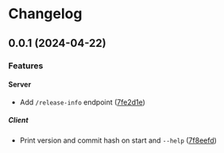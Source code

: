 # Changelog

## 0.0.1 (2024-04-22)

### Features

#### Server

* Add `/release-info` endpoint ([7fe2d1e](https://github.com/sne11ius/pp/commit/7fe2d1e0c3fff02731e0dbb213d88838bde7ff37))

##### Client

* Print version and commit hash on start and `--help` ([7f8eefd](https://github.com/sne11ius/pp/commit/7f8eefd5d63a6a5c232ae880616f832f799813c8))
